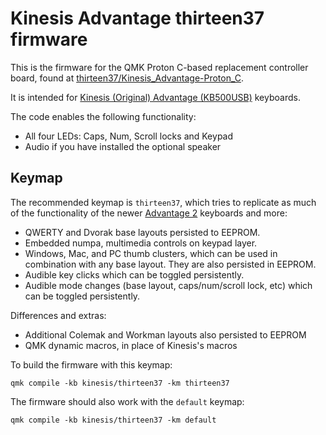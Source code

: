 # Kinesis Advantage thirteen37 firmware

This is the firmware for the QMK Proton C-based replacement controller
board, found at
[thirteen37/Kinesis_Advantage-Proton_C](https://github.com/thirteen37/Kinesis_Advantage-Proton_C).

It is intended for [Kinesis (Original) Advantage
(KB500USB)](https://kinesis-ergo.com/support/advantage/) keyboards.

The code enables the following functionality:

* All four LEDs: Caps, Num, Scroll locks and Keypad
* Audio if you have installed the optional speaker

## Keymap

The recommended keymap is `thirteen37`, which tries to replicate as
much of the functionality of the newer [Advantage
2](https://kinesis-ergo.com/support/advantage2/) keyboards and more:

* QWERTY and Dvorak base layouts persisted to EEPROM.
* Embedded numpa, multimedia controls on keypad layer.
* Windows, Mac, and PC thumb clusters, which can be used in
  combination with any base layout. They are also persisted in EEPROM.
* Audible key clicks which can be toggled persistently.
* Audible mode changes (base layout, caps/num/scroll lock, etc) which
  can be toggled persistently.

Differences and extras:

* Additional Colemak and Workman layouts also persisted to EEPROM
* QMK dynamic macros, in place of Kinesis's macros

To build the firmware with this keymap:

    qmk compile -kb kinesis/thirteen37 -km thirteen37

The firmware should also work with the `default` keymap:

    qmk compile -kb kinesis/thirteen37 -km default
